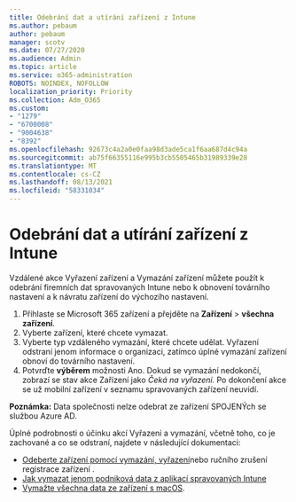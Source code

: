 ```yaml
---
title: Odebrání dat a utírání zařízení z Intune
ms.author: pebaum
author: pebaum
manager: scotv
ms.date: 07/27/2020
ms.audience: Admin
ms.topic: article
ms.service: o365-administration
ROBOTS: NOINDEX, NOFOLLOW
localization_priority: Priority
ms.collection: Adm_O365
ms.custom:
- "1279"
- "6700008"
- "9004638"
- "8392"
ms.openlocfilehash: 92673c4a2a0e0faa98d3ade5ca1f6aa687d4c94a
ms.sourcegitcommit: ab75f66355116e995b3cb5505465b31989339e28
ms.translationtype: MT
ms.contentlocale: cs-CZ
ms.lasthandoff: 08/13/2021
ms.locfileid: "58331034"
---
```

# <a name="removing-data-and-wiping-devices-from-intune"></a>Odebrání dat a utírání zařízení z Intune

Vzdálené akce Vyřazení zařízení a Vymazání zařízení můžete použít k odebrání firemních dat spravovaných Intune nebo k obnovení továrního nastavení a k návratu zařízení do výchozího nastavení.

1. Přihlaste se Microsoft 365 zařízení a přejděte na **Zařízení**  >  **všechna zařízení**.
2. Vyberte zařízení, které chcete vymazat.
3. Vyberte typ vzdáleného vymazání, které chcete udělat. Vyřazení odstraní jenom informace o organizaci, zatímco úplné vymazání zařízení obnoví do továrního nastavení.
4. Potvrďte **výběrem** možnosti Ano. Dokud se vymazání nedokončí, zobrazí se stav akce Zařízení jako *Čeká na vyřazení.*
    Po dokončení akce se už mobilní zařízení v seznamu spravovaných zařízení neuvidí.

**Poznámka:** Data společnosti nelze odebrat ze zařízení SPOJENÝch se službou Azure AD. 

Úplné podrobnosti o účinku akcí Vyřazení a vymazání, včetně toho, co je zachované a co se odstraní, najdete v následující dokumentaci:

- [Odeberte zařízení pomocí vymazání, vyřazení](https://docs.microsoft.com/mem/intune/remote-actions/devices-wipe)nebo ručního zrušení registrace zařízení .
- [Jak vymazat jenom podniková data z aplikací spravovaných Intune](https://docs.microsoft.com/mem/intune/apps/apps-selective-wipe)
- [Vymažte všechna data ze zařízení s macOS](https://docs.microsoft.com/mem/intune/remote-actions/device-erase).